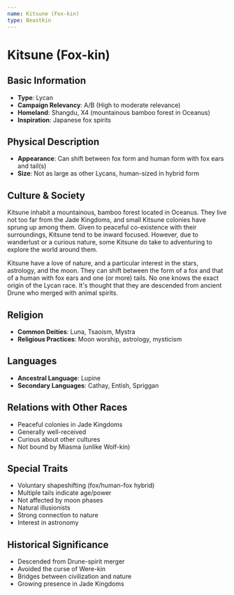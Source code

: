 ```yaml
---
name: Kitsune (Fox-kin)
type: Beastkin
---
```


# Kitsune (Fox-kin)

## Basic Information
- **Type**: Lycan
- **Campaign Relevancy**: A/B (High to moderate relevance)
- **Homeland**: Shangdu, X4 (mountainous bamboo forest in Oceanus)
- **Inspiration**: Japanese fox spirits

## Physical Description
- **Appearance**: Can shift between fox form and human form with fox ears and tail(s)
- **Size**: Not as large as other Lycans, human-sized in hybrid form

## Culture & Society
Kitsune inhabit a mountainous, bamboo forest located in Oceanus. They live not too far from the Jade Kingdoms, and small Kitsune colonies have sprung up among them. Given to peaceful co-existence with their surroundings, Kitsune tend to be inward focused. However, due to wanderlust or a curious nature, some Kitsune do take to adventuring to explore the world around them.

Kitsune have a love of nature, and a particular interest in the stars, astrology, and the moon. They can shift between the form of a fox and that of a human with fox ears and one (or more) tails. No one knows the exact origin of the Lycan race. It's thought that they are descended from ancient Drune who merged with animal spirits.

## Religion
- **Common Deities**: Luna, Tsaoism, Mystra
- **Religious Practices**: Moon worship, astrology, mysticism

## Languages
- **Ancestral Language**: Lupine
- **Secondary Languages**: Cathay, Entish, Spriggan

## Relations with Other Races
- Peaceful colonies in Jade Kingdoms
- Generally well-received
- Curious about other cultures
- Not bound by Miasma (unlike Wolf-kin)

## Special Traits
- Voluntary shapeshifting (fox/human-fox hybrid)
- Multiple tails indicate age/power
- Not affected by moon phases
- Natural illusionists
- Strong connection to nature
- Interest in astronomy

## Historical Significance
- Descended from Drune-spirit merger
- Avoided the curse of Were-kin
- Bridges between civilization and nature
- Growing presence in Jade Kingdoms